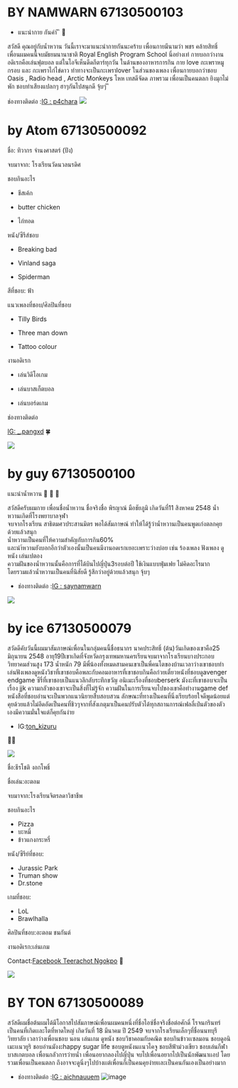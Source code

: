 
# BY NAMWARN 67130500103
* แนะนำกาย กันค่า  ิ ิ :biting_lip:

สวัสดี คุณอยู่กับน้ำหวาน วันนี้เราจะมาแนะนำกายกันนะคร้าบ เพื่อนกายมีนามว่า  พชร คล้ายสิทธิ์ เพื่อนผมคนนี้จบมัธยมนานาชาติ 
Royal English Program School นี่อย่างเท่ กายบอกว่างานอดิเรกคือเล่นฟุตบอล แต่ในไอจีเห็นดีดกีตาร์ทุกวัน ในด้านของอาหารการกิน
กาย love กะเพราหมูกรอบ และ กะเพราไก่ไข่ดาว ท่าทางจะเป็นกะเพราlover ในส่วนของเพลง เพื่อนกายบอกว่าชอบ 
Oasis , Radio head , Arctic Monkeys โหห เทสดีจัดด 
ภาพรวม เพื่อนเป็นคนตลก ยิงมุกไม่พัก ชอบทำเสียงแปลกๆ ฮาๆกันไปสนุกดี จุ้บๆ  ิ ิ

ช่องทางติดต่อ :[IG :  p4chara](https://www.instagram.com/p4chara/)
<img src="../main/Image/IMG_0406.jpeg"> 

# by Atom 67130500092
ชื่อ: ทิวากร จำนงศาสตร์ (ปัง)

จบมาจาก: โรงเรียนวัดนวลนรดิศ

ชอบกินอะไร

* ชีสเค้ก
  
* butter chicken
  
* ไก่ทอด

หนัง/ซีรีส์ชอบ

* Breaking bad
  
* Vinland saga
  
* Spiderman

สีที่ชอบ: ฟ้า

แนวเพลงที่ชอบ/ศิลปินที่ชอบ

* Tilly Birds
  
* Three man down
  
* Tattoo colour

งานอดิเรก

* เล่นวิดีโอเกม
  
* เล่นบาสเก็ตบอล
  
* เล่นบอร์ดเกม
  
ช่องทางติดต่อ

[IG: _.pangxd](https://www.instagram.com/_.pangxd/) 🍀

<img src="../main/Image/pan.jpg"> 

# by guy 67130500100
แนะนำน้ำหวาน :selfie: :troll: :supervillain:

สวัสดีครับผมกาย เพื่อนชื่อน้ำหวาน ชื่อจริงชื่อ พิรญาณ์ มือชัยภูมิ เกิดวันที่11 สิงหาคม 2548 น้ำหวานเกิดที่โรงพยาบาลจุฬา <br>
จบจากโรงเรียน สาธิตมศวประสานมิตร พอได้สัมภาษณ์ ทำให้ได้รู้ว่าน้ำหวานเป็นคนพูดเก่งตลกคุยด้วยแล้วสนุก <br>
น้ำหวานเป็นคนที่ให้ความสำคัญกับการกิน60% <br>
และนำ้หวานยังบอกอีกว่าตัวเองนั้นเป็นคนมีงานอดเรกเยอะเพราะว่างบ่อย เช่น ร้องเพลง ฟังเพลง ดูหนัง เล่นเปตอง <br>
ความฝันของน้ำหวานนั้นคือการที่ได้บินไปญี่ปุ่น3รอบต่อปี ใช้เงินแบบฟุ่มเฟย ไม่คิดอะไรมาก <br>
โดยรวมแล้วน้ำหวานเป็นคนที่นิสัยดี รู้สึกว่าอยู่ด้วยแล้วสนุก จุ้บๆ <br>

* ช่องทางติดต่อ :[IG : saynamwarn](https://www.instagram.com/saynamwarn?igsh=MWkyMTY1Y2RndXBlZw==)
<img src="../Guy/Image/namwan.jpg"> 

# by ice 67130500079
สวัดดีคับวันนี้ผมมาสัมภาษณ์เพื่อนในกลุ่มคนนี้ชื่อธนากร นาคประสิทธิ์ (ต้น)วันเกิดของเขาคือ25 มิถุนายน 2548 อายุ19ปีเขาเกิดที่จังหวัดกรุงเทพมหานครเรียนจบมาจากโรงเรียนบางประกอบวิทยาคมส่วนสูง 173 น้ำหนัก 79 มีพี่น้องทั้งหมดสามคนเขาเป็นพี่คนโตของบ้านเวลาว่างเขาชอบทำเล่นฟังเพลงดูหนังวิชาที่เขาชอบคือพละกับคอมอาหารที่เขาชอบกินคือก๋วยเตี๋ยวหนังที่ชอบดูavenger endgame ซีรี่ที่เขาชอบเป็นแนวลึกลับระทึกขวัญ อนิเมะเรื่องที่ชอบberserk มังงะที่เขาชอบจะเป็นเรื่อง jjk ความกลัวของเขาจะเป็นสิ่งที่ไม่รู้จัก ความฝันในการเรียนจบไปของเขาคือทำงานgame def หนังสือที่ชอบอ่านจะเป็นพวกแนวนิยายสืบสอบสวน ลักษณะที่ทางเป็นคนที่นิ่งเรียบร้อยใจดีพูดน้อยแต่คุยด้วยแล้วไม่อึดอัดเป็นคนที่ชิวๆจากที่สังเกตุมาเป็นคนปรับตัวได้ทุกสถานการณ์เฟลลี่เป๋นตัวของตัวเองมีความมั่นใจแต่ก็คุยกันง่าย

* IG:[ton_kizuru](https://www.instagram.com/ton_kizuru/)

🙇‍♂️

<img src="../main/Image/ton.jpg">

ชื่อ:ธีรโชติ งอกโพธิ์ 

ชื่อเล่น:อะตอม

จบมาจาก:โรงเรียนจิตรลดาวิชาชีพ

ชอบกินอะไร
* Pizza
* บะหมี่
* ข้าวแกงกระหรี่
  
หนัง/ซีรีย์ที่ชอบ:
* Jurassic Park 
* Truman show
* Dr.stone
  
เกมที่ชอบ:
* LoL
* Brawlhalla
  
ศิลปินที่ชอบ:อะตอม ชนกันต์

งานอดิเรก:เล่นเกม

Contact:[Facebook Teerachot Ngokpo](https://www.facebook.com/share/kdEDEFCEaxGEn9TB/?mibextid=qi2Omg) 🥇

<img src="../main/Image/atom.jpg">

# BY TON 67130500089
สวัสดีผมชื่อต้นผมได้มีโอกาสไปสัมภาษณ์เพื่อนผมคนหนึ่งที่ชื่อไอซ์ชื่อจริงชื่อต่อศักดิ์ โรจนกรินทร์ เป็นคนที่เกิดเเละโตที่หาดใหญ่ เกิดวันที่ 18 มีนาคม ปี 2549 จบจากโรงเรียนเล็กๆที่ชื่อนนทบุรี วิทยาลัย เวลาว่างเพื่อนชอบ นอน เล่นเกม ดูหนัง ชอบวิชาคอมกับคณิต ชอบกินข้าวเเซลมอน ชอบดูอนิเมะเเนวยูริ  ชอบอ่านมังงะhappy sugar life ชอบตูหนังนเเนวไคจู ชอบสีฟ้าม่วงเขียว ชอบเล่นกีฬาบาสเกตบอล เพื่อนกลัวการว่ายน้ำ เพื่อนอยากลองไปญี่ปุ่น  จบไปเพื่อนอยากไปเป็นนักพัฒนาเเอป โดยรวมเพื่อนเป็นคนตลก ถึงอาจจะดูนิ่งๆไปบ้างเเต่เพื่อนก็เป็นคนคุยง่ายเเละเป็นคนกันเองเป็นอย่างมาก

* ช่องทางติดต่อ :[IG :  aichnauuem](https://www.instagram.com/aichnauuem/)
![image](https://github.com/user-attachments/assets/c0f83027-f5ff-4561-964f-2fe57e113572)


